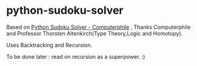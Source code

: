 # python-sudoku-solver

Based on [Python Sudoku Solver - Computerphile](https://www.youtube.com/watch?v=G_UYXzGuqvM) , Thanks Computerphile and Professor Thorsten Altenkirch(Type Theory,Logic and Homotopy).

Uses Backtracking and Recursion.

To be done later : read on recursion as a superpower. :)